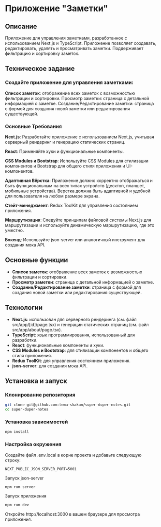 # Приложение "Заметки"

## Описание
Приложение для управления заметками, разработанное с использованием Next.js и TypeScript. Приложение позволяет создавать, редактировать, удалять и просматривать заметки. Поддерживает фильтрацию и сортировку заметок.

## Техническое задание

### Создайте приложение для управления заметками:

**Список заметок**: отображение всех заметок с возможностью фильтрации и сортировки.
Просмотр заметки: страница с детальной информацией о заметке.
Создание/Редактирование заметки: страница с формой для создания новой заметки или редактирования существующей.

### Основные Требования

**Next.js**: Разработайте приложение с использованием Next.js, учитывая серверный рендеринг и генерацию статических страниц.

**React**: Применяйте хуки и функциональные компоненты.

**CSS Modules и Bootstrap**: Используйте CSS Modules для стилизации компонентов и Bootstrap для общего стиля приложения и UI-компонентов.

**Адаптивная Вёрстка**: Приложение должно корректно отображаться и быть функциональным на всех типах устройств (десктоп, планшет, мобильные устройства). Верстка должна быть адаптивной и удобной для пользователя на любом размере экрана.

**Стейт-менеджмент**: Redux ToolKit для управления состоянием приложения.

**Маршрутизация**: Следуйте принципам файловой системы Next.js для маршрутизации и используйте динамическую маршрутизацию, где это уместно.

**Бэкенд**: Используйте json-server или аналогичный инструмент для создания мока API.

## Основные функции
- **Список заметок**: отображение всех заметок с возможностью фильтрации и сортировки.
- **Просмотр заметки**: страница с детальной информацией о заметке.
- **Создание/Редактирование заметки**: страница с формой для создания новой заметки или редактирования существующей.

## Технологии
- **Next.js**: использован для серверного рендеринга (см. файл src/app/\[id]/page.tsx) и генерации статических страниц (см. файл src/app/about/page.tsx).
- **TypeScript**: язык программирования, использованный для разработки.
- **React**: функциональные компоненты и хуки.
- **CSS Modules и Bootstrap**: для стилизации компонентов и общего стиля приложения.
- **Redux ToolKit**: для управления состоянием приложения.
- **json-server**: для создания мока API.

## Установка и запуск

### Клонирование репозитория
```bash
git clone git@github.com:tema-skakun/super-duper-notes.git
cd super-duper-notes
```
### Установка зависимостей
```bash
npm install
```
### Настройка окружения
Создайте файл .env.local в корне проекта и добавьте следующую строку:
```
NEXT_PUBLIC_JSON_SERVER_PORT=5001
```
Запуск json-server
```bash
npm run server
```
Запуск приложения
```bash
npm run dev
```
Откройте http://localhost:3000 в вашем браузере для просмотра приложения.
